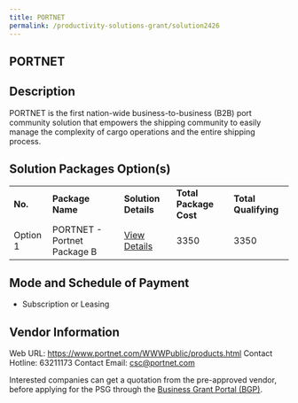 ```yaml
---
title: PORTNET
permalink: /productivity-solutions-grant/solution2426
---
```


## PORTNET

## Description

PORTNET is the first nation-wide business-to-business (B2B) port community solution that empowers the shipping community to easily manage the complexity of cargo operations and the entire shipping process.

## Solution Packages Option(s)

<table>
<tr>
<td><b>No.</b></td>
<td><b>Package Name</b></td>
<td><b>Solution Details</b></td>
<td><b>Total Package Cost</b></td>
<td><b>Total Qualifying</b></td>
</tr>
<tr>
<td>Option 1</td>
<td>PORTNET - Portnet Package B</td>
<td><a href='https://www.gobusiness.gov.sg/images/psg/Portnet_20200827_Desensitised_Annex_3_Part_2.pdf'>View Details</a></td>
<td>3350</td>
<td>3350</td>
</tr>
</table>

## Mode and Schedule of Payment

 - Subscription or Leasing

## Vendor Information

 Web URL: https://www.portnet.com/WWWPublic/products.html 
Contact Hotline: 63211173 
Contact Email: csc@portnet.com 


Interested companies can get a quotation from the pre-approved vendor, before applying for the PSG through the <a href='https://www.businessgrants.gov.sg/'>Business Grant Portal (BGP)</a>.
